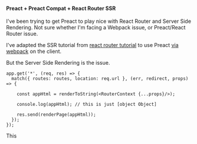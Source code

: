#### Preact + Preact Compat + React Router SSR

I've been trying to get Preact to play nice with React Router and Server Side Rendering. Not sure whether I'm facing a Webpack issue, or Preact/React Router issue.

I've adapted the SSR tutorial from [react router tutorial](https://github.com/reactjs/react-router-tutorial/tree/master/lessons/13-server-rendering) to use Preact [via webpack](https://github.com/developit/preact-compat#usage-with-webpack) on the client.

But the Server Side Rendering is the issue.

```
app.get('*', (req, res) => {
  match({ routes: routes, location: req.url }, (err, redirect, props) => {

    const appHtml = renderToString(<RouterContext {...props}/>);

    console.log(appHtml); // this is just [object Object]

    res.send(renderPage(appHtml));
  });
});
```

This
